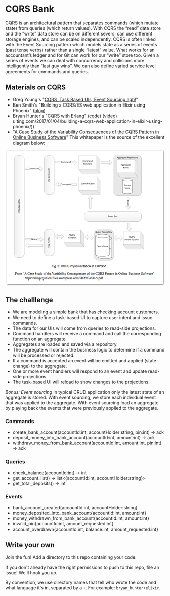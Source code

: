 # CQRS Bank

CQRS is an architectural pattern that separates commands (which mutate state) from queries (which return values). 
With CQRS the “read” data store and the “write” data store can be on different severs, can use different storage 
engines, and can be scaled independently. CQRS is often linked with the Event Sourcing pattern which models state 
as a series of events (past tense verbs) rather than a single “latest” value. What works for an accountant’s ledger 
and for Git can work for our “write” store too. Given a series of events we can deal with concurrency and collisions 
more intelligently than “last guy wins”. We can also define varied service level agreements for commands and queries.

## Materials on CQRS

* Greg Young's "[CQRS, Task Based UIs, Event Sourcing agh!](http://codebetter.com/gregyoung/2010/02/16/cqrs-task-based-uis-event-sourcing-agh/)"
* Ben Smith's "Building a CQRS/ES web application in Elixir using Phoenix" ([blog](https://10cons))
* Bryan Hunter's "CQRS with Erlang" ([code](https://github.com/bryanhunter/cqrs-with-erlang/tree/ndc-oslo)) ([video](https://vimeo.com/97318824))
ulting.com/2017/01/04/building-a-cqrs-web-application-in-elixir-using-phoenix/))
* "[A Case Study of the Variability Consequences of the CQRS
Pattern in Online Business Software](https://slingerjansen.files.wordpress.com/2009/04/20-5.pdf)" This whitepaper is the source of the excellent diagram below:

![alt text](./assets/cqrs-diagram.png "CQRS Diagram")


## The challlenge

* We are modeling a simple bank that has checking account customers. 
* We need to define a task-based UI to capture user intent and issue commands. 
* The data for our UIs will come from queries to read-side projections.
* Command handlers will receive a command and call the corresponding function on an aggregate.
* Aggregates are loaded and saved via a repository.
* The aggregate will contain the business logic to determine if a command will be processed or rejected.
* If a command is accepted an event will be emitted and applied (state change) to the aggregate.
* One or more event handlers will respond to an event and update read-side projections.
* The task-based UI will reload to show changes to the projections.

*Bonus: Event sourcing*
In typical CRUD application only the latest state of an aggregate is stored. With event sourcing, we store each individual 
event that was applied to the aggregate. With event sourcing load an aggregate by playing back the events that were 
previously applied to the aggregate. 


### Commands

* create_bank_account(accountId:int, accountHolder:string, pin:int) -> ack
* deposit_money_into_bank_account(accountId:int, amount:int) -> ack 
* withdraw_money_from_bank_account(accountId:int, amount:int, pin:int) -> ack

### Queries

* check_balance(accountId:int) -> int
* get_account_list() -> list<{accountId:int, accountHolder:string}> 
* get_total_deposits() -> int

### Events

* bank_account_created{accountId:int, accountHolder:string}
* money_deposited_into_bank_account{accountId:int, amount:int}
* money_withdrawn_from_bank_account{accountId:int, amount:int}
* invalid_pin{accountId:int, amount_requested:int}
* account_overdrawn{accountId:int, balance:int, amount_requested:int}

## Write your own

Join the fun! Add a directory to this repo containing your code.

If you don't already have the right permissions to push to this repo, file an issue! We'll hook you up.

By convention, we use directory names that tell who wrote the code and what language it's in, separated by a `+`. For example: `bryan_hunter+elixir`.

